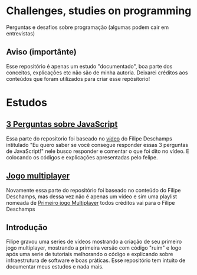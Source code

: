 # Challenges, studies on programming
Perguntas e desafios sobre programação (algumas podem cair em entrevistas)

## Aviso (importânte)
Esse repositório é apenas um estudo "documentado", boa parte dos conceitos, explicações etc 
não são de minha autoria. Deixarei créditos aos conteúdos que foram utilizados para criar esse repósitorio!

# Estudos

## <a href="./3-perguntas-javascript/index.ipynb">3 Perguntas sobre JavaScript</a>
<p>
    Essa parte do repositorio foi baseado no  <a href="http://www.youtube.com/watch?v=QVrrqgDhhu4" target="_blank">vídeo</a> do  Filipe Deschamps intitulado "Eu quero saber se você consegue responder essas 3 perguntas de JavaScript!"
    nele busco responder e comentar o que foi dito no vídeo. E colocando os códigos e explicações 
    apresentadas pelo felipe. 
</p>

## <a href="./jogo-online/readme.md">Jogo multiplayer</a>

  Novamente essa parte do repositório foi baseado no conteúdo do 
Filipe Deschamps, mas dessa vez não é apenas um vídeo e sim uma playlist nomeada de <a href="https://www.youtube.com/playlist?list=PLMdYygf53DP5SVQQrkKCVWDS0TwYLVitL" target="_blank">Primeiro jogo Multiplayer</a> todos créditos vai para o Filipe Deschamps

## Introdução
  Filipe gravou uma series de vídeos mostrando a criação de seu
primeiro jogo multiplayer, mostrando a primeira versão com código "ruim" e logo após uma serie de tutoriais melhorando o código e explicando sobre infraestrutura de software e boas práticas. Esse repositório tem intuito de documentar meus estudos
e nada mais.